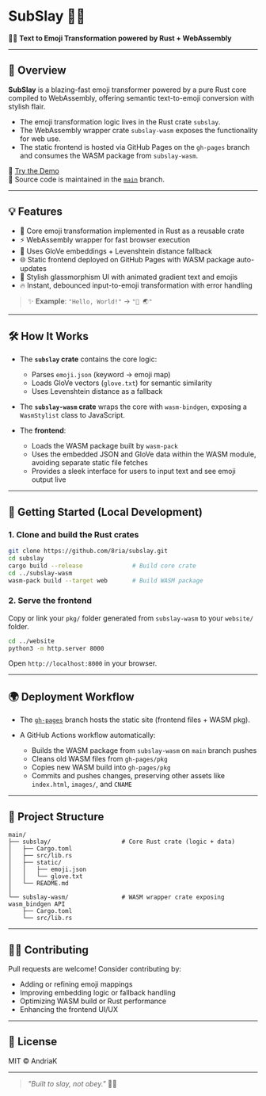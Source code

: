 # SubSlay 💅🏻

🧠✨ **Text to Emoji Transformation powered by Rust + WebAssembly**

---

## 🧾 Overview

**SubSlay** is a blazing-fast emoji transformer powered by a pure Rust core compiled to WebAssembly, offering semantic text-to-emoji conversion with stylish flair.

* The emoji transformation logic lives in the Rust crate `subslay`.
* The WebAssembly wrapper crate `subslay-wasm` exposes the functionality for web use.
* The static frontend is hosted via GitHub Pages on the `gh-pages` branch and consumes the WASM package from `subslay-wasm`.

🔗 [Try the Demo](https://subslay.app/)<br>
🔬 Source code is maintained in the [`main`](https://github.com/8ria/subslay/tree/main) branch.

---

## 💡 Features

* 🦀 Core emoji transformation implemented in Rust as a reusable crate
* ⚡ WebAssembly wrapper for fast browser execution
* 🧬 Uses GloVe embeddings + Levenshtein distance fallback
* 🌐 Static frontend deployed on GitHub Pages with WASM package auto-updates
* 🎨 Stylish glassmorphism UI with animated gradient text and emojis
* 🔥 Instant, debounced input-to-emoji transformation with error handling

> ✨ **Example**: `"Hello, World!"` → `"👋 🌏"`

---

## 🛠️ How It Works

* The **`subslay` crate** contains the core logic:
  * Parses `emoji.json` (keyword → emoji map)
  * Loads GloVe vectors (`glove.txt`) for semantic similarity
  * Uses Levenshtein distance as a fallback

* The **`subslay-wasm` crate** wraps the core with `wasm-bindgen`, exposing a `WasmStylist` class to JavaScript.

* The **frontend**:
  * Loads the WASM package built by `wasm-pack`
  * Uses the embedded JSON and GloVe data within the WASM module, avoiding separate static file fetches
  * Provides a sleek interface for users to input text and see emoji output live

---

## 🚀 Getting Started (Local Development)

### 1. Clone and build the Rust crates

```bash
git clone https://github.com/8ria/subslay.git
cd subslay
cargo build --release              # Build core crate
cd ../subslay-wasm
wasm-pack build --target web       # Build WASM package
```

### 2. Serve the frontend

Copy or link your `pkg/` folder generated from `subslay-wasm` to your `website/` folder.

```bash
cd ../website
python3 -m http.server 8000
```

Open `http://localhost:8000` in your browser.

---

## 🌍 Deployment Workflow

* The [`gh-pages`](https://github.com/8ria/subslay/tree/gh-pages) branch hosts the static site (frontend files + WASM pkg).
* A GitHub Actions workflow automatically:

  * Builds the WASM package from `subslay-wasm` on `main` branch pushes
  * Cleans old WASM files from `gh-pages/pkg`
  * Copies new WASM build into `gh-pages/pkg`
  * Commits and pushes changes, preserving other assets like `index.html`, `images/`, and `CNAME`

---

## 📁 Project Structure

```
main/
├── subslay/                    # Core Rust crate (logic + data)
│   ├── Cargo.toml
│   ├── src/lib.rs
│   ├── static/
│   │   ├── emoji.json
│   │   └── glove.txt
│   └── README.md
│
└── subslay-wasm/               # WASM wrapper crate exposing wasm_bindgen API
    ├── Cargo.toml
    └── src/lib.rs
```

---

## 🧑‍💻 Contributing

Pull requests are welcome! Consider contributing by:
* Adding or refining emoji mappings
* Improving embedding logic or fallback handling
* Optimizing WASM build or Rust performance
* Enhancing the frontend UI/UX

---

## 📄 License

MIT © AndriaK

---

> *"Built to slay, not obey."* 💅🏻
